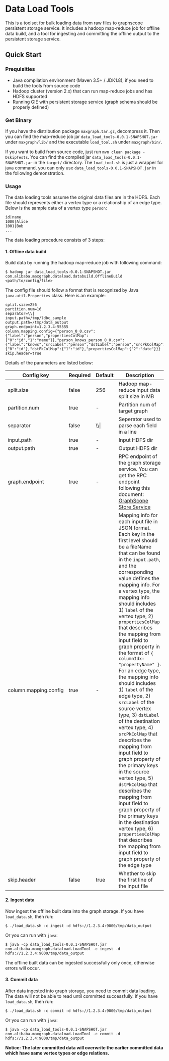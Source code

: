 # Data Load Tools
This is a toolset for bulk loading data from raw files to graphscope persistent storage service. It includes a hadoop map-reduce job for offline data build, and a tool for ingesting and committing the offline output to the persistent storage service.

## Quick Start
### Prequisities

- Java compilation environment (Maven 3.5+ / JDK1.8), if you need to build the tools from source code
- Hadoop cluster (version 2.x) that can run map-reduce jobs and has HDFS supported
- Running GIE with persistent storage service (graph schema should be properly defined)

### Get Binary

If you have the distribution package `maxgraph.tar.gz`, decompress it. Then you can find the map-reduce job jar `data_load_tools-0.0.1-SNAPSHOT.jar` under `maxgraph/lib/` and the executable `load_tool.sh` under `maxgraph/bin/`.

If you want to build from source code, just run `mvn clean package -DskipTests`. You can find the compiled jar `data_load_tools-0.0.1-SNAPSHOT.jar` in the `target/` directory. The `load_tool.sh` is just a wrapper for java command, you can only use `data_load_tools-0.0.1-SNAPSHOT.jar` in the following demonstration.

### Usage
The data loading tools assume the original data files are in the HDFS. Each file should represents either a vertex type or a relationship of an edge type. Below is the sample data of a vertex type `person`:

```
id|name
1000|Alice
1001|Bob
...
```

The data loading procedure consists of 3 steps: 

#### 1. Offline data build

  Build data by running the hadoop map-reduce job with following command:
  
  ```
  $ hadoop jar data_load_tools-0.0.1-SNAPSHOT.jar com.alibaba.maxgraph.dataload.databuild.OfflineBuild <path/to/config/file>
  ```

  The config file should follow a format that is recognized by Java `java.util.Properties` class. Here is an example:
  
  ```
  split.size=256
partition.num=16
separator=\\|
input.path=/tmp/ldbc_sample
output.path=/tmp/data_output
graph.endpoint=1.2.3.4:55555
column.mapping.config={"person_0_0.csv":{"label":"person","propertiesColMap":{"0":"id","1":"name"}},"person_knows_person_0_0.csv":{"label":"knows","srcLabel":"person","dstLabel":"person","srcPkColMap":{"0":"id"},"dstPkColMap":{"1":"id"},"propertiesColMap":{"2":"date"}}}
skip.header=true
  ```
  
  Details of the parameters are listed below:
  
  | Config key | Required | Default | Description |
  | --- | --- | --- | --- |
  | split.size| false | 256 | Hadoop map-reduce input data split size in MB |
  | partition.num | true | - | Partition num of target graph |
  | separator | false | \\\\\| | Seperator used to parse each field in a line | 
  | input.path | true | - | Input HDFS dir |
  | output.path | true | - | Output HDFS dir |
  | graph.endpoint | true | - | RPC endpoint of the graph storage service. You can get the RPC endpoint following this document: [GraphScope Store Service](https://github.com/alibaba/GraphScope/tree/main/charts/graphscope-store-service) | 
  | column.mapping.config | true | - | Mapping info for each input file in JSON format. Each key in the first level should be a fileName that can be found in the `input.path`, and the corresponding value defines the mapping info. For a vertex type, the mapping info should includes 1) `label` of the vertex type, 2) `propertiesColMap` that describes the mapping from input field to graph property in the format of `{ columnIdx: "propertyName" }`. For an edge type, the mapping info should includes 1) `label` of the edge type, 2) `srcLabel` of the source vertex type, 3) `dstLabel` of the destination vertex type, 4) `srcPkColMap` that describes the mapping from input field to graph property of the primary keys in the source vertex type, 5) `dstPkColMap` that describes the mapping from input field to graph property of the primary keys in the destination vertex type, 6) `propertiesColMap` that describes the mapping from input field to graph property of the edge type |
  |skip.header|false|true|Whether to skip the first line of the input file|
  

#### 2. Ingest data
  
  Now ingest the offline built data into the graph storage. If you have `load_data.sh`, then run:
  
  ```
  $ ./load_data.sh -c ingest -d hdfs://1.2.3.4:9000/tmp/data_output
  ```
  Or you can run with `java`:
  
  ```
  $ java -cp data_load_tools-0.0.1-SNAPSHOT.jar com.alibaba.maxgraph.dataload.LoadTool -c ingest -d hdfs://1.2.3.4:9000/tmp/data_output
  ```

  The offline built data can be ingested successfully only once, otherwise errors will occur.

#### 3. Commit data
  
  After data ingested into graph storage, you need to commit data loading. The data will not be able to read until committed successfully. If you have `load_data.sh`, then run:
  
  ```
  $ ./load_data.sh -c commit -d hdfs://1.2.3.4:9000/tmp/data_output
  ```
  Or you can run with `java`:
  
  ```
  $ java -cp data_load_tools-0.0.1-SNAPSHOT.jar com.alibaba.maxgraph.dataload.LoadTool -c commit -d hdfs://1.2.3.4:9000/tmp/data_output
  ```

  **Notice: The later committed data will overwrite the earlier committed data which have same vertex types or edge relations.**
	
